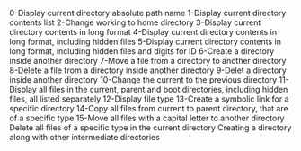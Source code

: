 0-Display current directory absolute path name
1-Display current directory contents list
2-Change working to home directory
3-Display current directory contents in long format
4-Display current directory contents in long format, including hidden files
5-Display current directory contents in long format, including hidden files and digits for ID
6-Create a directory inside another directory
7-Move a file from a directory to another directory
8-Delete a file from a directory inside another directory
9-Delet a directory inside another directory
10-Change the current to the previous directory
11-Display all files in the current, parent and boot directories, including hidden files, all listed separately
12-Display file type
13-Create a symbolic link for a specific directory
14-Copy all files from current to parent directory, that are of a specific type
15-Move all files with a capital letter to another directory
Delete all files of a specific type in the current directory
Creating a directory along with other intermediate directories
